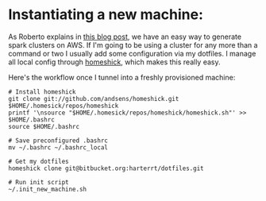 # Instantiating a new machine:
As Roberto explains in [this blog post](https://robertovitillo.com/2015/01/16/next-gen-data-analysis-framework-for-telemetry/), we have an easy way to generate spark clusters on AWS.
If I'm going to be using a cluster for any more than a command or two I usually add some configuration via my dotfiles.
I manage all local config through [homeshick](https://github.com/andsens/homeshick), which makes this really easy.

Here's the workflow once I tunnel into a freshly provisioned machine:
```
# Install homeshick
git clone git://github.com/andsens/homeshick.git $HOME/.homesick/repos/homeshick
printf '\nsource "$HOME/.homesick/repos/homeshick/homeshick.sh"' >> $HOME/.bashrc
source $HOME/.bashrc

# Save preconfigured .bashrc
mv ~/.bashrc ~/.bashrc_local

# Get my dotfiles
homeshick clone git@bitbucket.org:harterrt/dotfiles.git

# Run init script
~/.init_new_machine.sh
```

